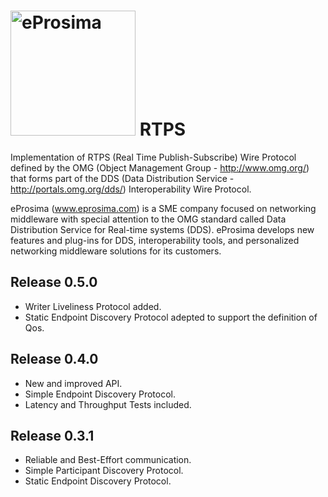 <img src="http://eprosima.github.io/RTPS/images/eProsimaLogo.png" alt="eProsima" width="200"> RTPS
====

Implementation of RTPS (Real Time Publish-Subscribe) Wire Protocol defined by the OMG (Object Management Group - http://www.omg.org/) that forms part of the DDS (Data Distribution Service - http://portals.omg.org/dds/) Interoperability Wire Protocol.

eProsima (www.eprosima.com) is a SME company focused on networking middleware with special attention to the OMG standard called Data Distribution Service for Real-time systems (DDS).
eProsima develops new features and plug-ins for DDS, interoperability tools, and personalized networking middleware solutions for its customers.

## Release 0.5.0
* Writer Liveliness Protocol added.
* Static Endpoint Discovery Protocol adepted to support the definition of Qos. 


## Release 0.4.0
* New and improved API.
* Simple Endpoint Discovery Protocol.
* Latency and Throughput Tests included.

## Release 0.3.1

* Reliable and Best-Effort communication.
* Simple Participant Discovery Protocol.
* Static Endpoint Discovery Protocol.

